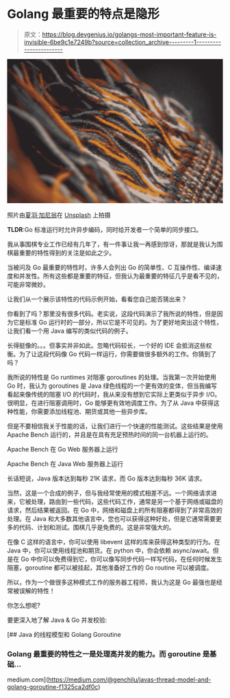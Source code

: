 # Golang 最重要的特点是隐形

> 原文：<https://blog.devgenius.io/golangs-most-important-feature-is-invisible-6be9c1e7249b?source=collection_archive---------1----------------------->

![](img/c6b0de136a968498df75e2da33f7dff8.png)

照片由[夏羽·加尼翁](https://unsplash.com/@metriics?utm_source=unsplash&utm_medium=referral&utm_content=creditCopyText)在 [Unsplash](https://unsplash.com/s/photos/threads?utm_source=unsplash&utm_medium=referral&utm_content=creditCopyText) 上拍摄

**TLDR**:Go 标准运行时允许异步编码，同时给开发者一个简单的同步接口。

我从事围棋专业工作已经有几年了，有一件事让我一再感到惊讶，那就是我认为围棋最重要的特性得到的关注是如此之少。

当被问及 Go 最重要的特性时，许多人会列出 Go 的简单性、C 互操作性、编译速度和并发性。所有这些都是重要的特征，但我认为最重要的特征几乎是看不见的，可能非常微妙。

让我们从一个展示该特性的代码示例开始，看看您自己能否猜出来？

你看到了吗？那里没有很多代码。老实说，这段代码演示了我所说的特性，但是因为它是标准 Go 运行时的一部分，所以它是不可见的。为了更好地突出这个特性，让我们看一个用 Java 编写的类似代码的例子。

长得挺像的。。。但事实并非如此。忽略代码较长，一个好的 IDE 会抵消这些权衡。为了让这段代码像 Go 代码一样运行，你需要做很多额外的工作。你猜到了吗？

我所说的特性是 Go runtimes 对阻塞 goroutines 的处理。当我第一次开始使用 Go 时，我认为 goroutines 是 Java 绿色线程的一个更有效的变体，但当我编写看起来像传统的阻塞 I/O 的代码时，我从来没有想到它实际上更类似于异步 I/O。很明显，在进行阻塞调用时，Go 能够更有效地调度工作。为了从 Java 中获得这种性能，你需要添加线程池、期货或其他一些异步库。

但是不要相信我关于性能的话，让我们进行一个快速的性能测试。这些结果是使用 Apache Bench 运行的，并且是在具有充足预热时间的同一台机器上运行的。

Apache Bench 在 Go Web 服务器上运行

Apache Bench 在 Java Web 服务器上运行

长话短说，Java 版本达到每秒 21K 请求，而 Go 版本达到每秒 36K 请求。

当然，这是一个合成的例子，但与我经常使用的模式相差不远。一个网络请求进来，它被处理，路由到一些代码，这些代码工作，通常是另一个基于网络或磁盘的请求，然后结果被返回。在 Go 中，网络和磁盘上的所有阻塞都得到了非常高效的处理。在 Java 和大多数其他语言中，您也可以获得这种好处，但是它通常需要更多的代码、计划和测试。围棋几乎是免费的。这是非常强大的。

在像 C 这样的语言中，你可以使用 libevent 这样的库来获得这种类型的行为。在 Java 中，你可以使用线程池和期货。在 python 中，你会依赖 async/await。但是在 Go 中你可以免费得到它，你可以像写同步代码一样写代码，在任何时候发生阻塞，goroutine 都可以被挂起，其他准备好工作的 Go routine 可以被调度。

所以，作为一个做很多这种模式工作的服务器工程师，我认为这是 Go 最强也是经常被误解的特性！

你怎么想呢?

要更深入地了解 Java & Go 并发校验:

[](https://medium.com/@genchilu/javas-thread-model-and-golang-goroutine-f1325ca2df0c) [## Java 的线程模型和 Golang Goroutine

### Golang 最重要的特性之一是处理高并发的能力。而 goroutine 是基础…

medium.com](https://medium.com/@genchilu/javas-thread-model-and-golang-goroutine-f1325ca2df0c)